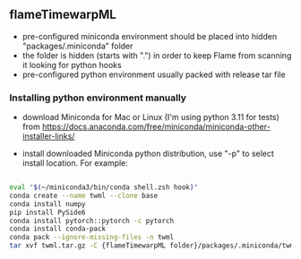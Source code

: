## flameTimewarpML

* pre-configured miniconda environment should be placed into hidden "packages/.miniconda" folder
* the folder is hidden (starts with ".") in order to keep Flame from scanning it looking for python hooks
* pre-configured python environment usually packed with release tar file

### Installing python environment manually

* download Miniconda for Mac or Linux (I'm using python 3.11 for tests) from 
<https://docs.anaconda.com/free/miniconda/miniconda-other-installer-links/>

* install downloaded Miniconda python distribution, use "-p" to select install location. For example:

```sh Miniconda3-py311_24.1.2-0-Linux-x86_64.sh -bfsm -p ~/miniconda3
```

```sh Miniconda3-py311_24.1.2-0-MacOSX-arm64.sh
eval "$(~/miniconda3/bin/conda shell.zsh hook)"
conda create --name twml --clone base
conda install numpy
pip install PySide6
conda install pytorch::pytorch -c pytorch
conda install conda-pack
conda pack --ignore-missing-files -n twml
tar xvf twml.tar.gz -C {flameTimewarpML folder}/packages/.miniconda/twml/
```
